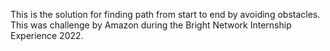 This is the solution for finding path from start to end by avoiding obstacles. This was challenge by Amazon during the Bright Network Internship Experience 2022.
